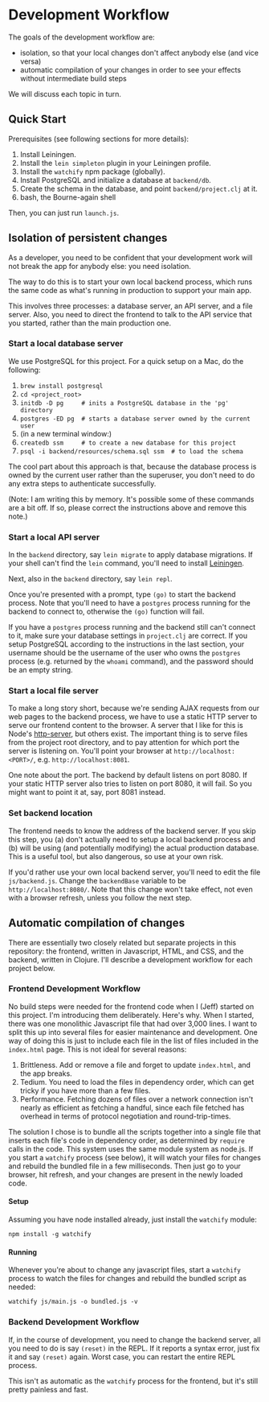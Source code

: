 # Development Workflow

The goals of the development workflow are:

* isolation, so that your local changes don't affect anybody else (and vice
  versa)
* automatic compilation of your changes in order to see your effects without
  intermediate build steps

We will discuss each topic in turn.

## Quick Start

Prerequisites (see following sections for more details):

1. Install Leiningen.
2. Install the `lein simpleton` plugin in your Leiningen profile.
3. Install the `watchify` npm package (globally).
4. Install PostgreSQL and initialize a database at `backend/db`.
5. Create the schema in the database, and point `backend/project.clj` at it.
6. bash, the Bourne-again shell

Then, you can just run `launch.js`.

## Isolation of persistent changes

As a developer, you need to be confident that your development work will not
break the app for anybody else: you need isolation.

The way to do this is to start your own local backend process, which runs the
same code as what's running in production to support your main app.

This involves three processes: a database server, an API server, and a file
server. Also, you need to direct the frontend to talk to the API service that
you started, rather than the main production one.

### Start a local database server

We use PostgreSQL for this project. For a quick setup on a Mac, do the
following:

1. `brew install postgresql`
2. `cd <project_root>`
3. `initdb -D pg     # inits a PostgreSQL database in the 'pg' directory`
4. `postgres -ED pg  # starts a database server owned by the current user`
5. (in a new terminal window:)
6. `createdb ssm     # to create a new database for this project`
7. `psql -i backend/resources/schema.sql ssm  # to load the schema`

The cool part about this approach is that, because the database process is owned
by the current user rather than the superuser, you don't need to do any extra
steps to authenticate successfully.

(Note: I am writing this by memory. It's possible some of these commands are a
bit off. If so, please correct the instructions above and remove this note.)

### Start a local API server

In the `backend` directory, say `lein migrate` to apply database migrations. If
your shell can't find the `lein` command, you'll need to install
[Leiningen](http://leiningen.org/).

Next, also in the `backend` directory, say `lein repl`.

Once you're presented with a prompt, type `(go)` to start the backend process.
Note that you'll need to have a `postgres` process running for the backend to
connect to, otherwise the `(go)` function will fail.

If you have a `postgres` process running and the backend still can't connect to
it, make sure your database settings in `project.clj` are correct. If you setup
PostgreSQL according to the instructions in the last section, your username
should be the username of the user who owns the `postgres` process (e.g.
returned by the `whoami` command), and the password should be an empty string.

### Start a local file server

To make a long story short, because we're sending AJAX requests from our web
pages to the backend process, we have to use a static HTTP server to serve our
frontend content to the browser. A server that I like for this is Node's
[http-server](https://www.npmjs.com/package/http-server), but others exist. The
important thing is to serve files from the project root directory, and to pay
attention for which port the server is listening on. You'll point your browser
at `http://localhost:<PORT>/`, e.g. `http://localhost:8081`.

One note about the port. The backend by default listens on port 8080. If your
static HTTP server also tries to listen on port 8080, it will fail. So you might
want to point it at, say, port 8081 instead.

### Set backend location

The frontend needs to know the address of the backend server. If you skip this
step, you (a) don't actually need to setup a local backend process and (b) will
be using (and potentially modifying) the actual production database. This is a
useful tool, but also dangerous, so use at your own risk.

If you'd rather use your own local backend server, you'll need to edit the file
`js/backend.js`. Change the `backendBase` variable to be
`http://localhost:8080/`. Note that this change won't take effect, not even with
a browser refresh, unless you follow the next step.

## Automatic compilation of changes

There are essentially two closely related but separate projects in this
repository: the frontend, written in Javascript, HTML, and CSS, and the backend,
written in Clojure. I'll describe a development workflow for each project below.

### Frontend Development Workflow

No build steps were needed for the frontend code when I (Jeff) started on this
project. I'm introducing them deliberately. Here's why. When I started, there
was one monolithic Javascript file that had over 3,000 lines. I want to split
this up into several files for easier maintenance and development. One way of
doing this is just to include each file in the list of files included in the
`index.html` page. This is not ideal for several reasons:

1. Brittleness. Add or remove a file and forget to update `index.html`, and the
   app breaks.
2. Tedium. You need to load the files in dependency order, which can get tricky
   if you have more than a few files.
3. Performance. Fetching dozens of files over a network connection isn't nearly
   as efficient as fetching a handful, since each file fetched has overhead in
   terms of protocol negotiation and round-trip-times.

The solution I chose is to bundle all the scripts together into a single file
that inserts each file's code in dependency order, as determined by `require`
calls in the code. This system uses the same module system as node.js. If you
start a `watchify` process (see below), it will watch your files for changes
and rebuild the bundled file in a few milliseconds. Then just go to your
browser, hit refresh, and your changes are present in the newly loaded code.

#### Setup

Assuming you have node installed already, just install the `watchify` module:

    npm install -g watchify

#### Running

Whenever you're about to change any javascript files, start a `watchify`
process to watch the files for changes and rebuild the bundled script as
needed:

    watchify js/main.js -o bundled.js -v

### Backend Development Workflow

If, in the course of development, you need to change the backend server, all you
need to do is say `(reset)` in the REPL. If it reports a syntax error, just fix
it and say `(reset)` again. Worst case, you can restart the entire REPL process.

This isn't as automatic as the `watchify` process for the frontend, but it's
still pretty painless and fast.
